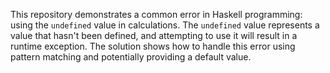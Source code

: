 This repository demonstrates a common error in Haskell programming: using the `undefined` value in calculations. The `undefined` value represents a value that hasn't been defined, and attempting to use it will result in a runtime exception. The solution shows how to handle this error using pattern matching and potentially providing a default value.
